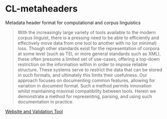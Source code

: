 # CL-metaheaders
Metadata header format for computational and corpus linguistics

> With the increasingly large variety of tools available to the modern corpus linguist, there is a pressing need to be able to efficiently and effectively move data from one tool to another with no (or minimal) loss. Though other standards exist for the representation of corpora at some level (such as TEI, or more general standards such as XML), these often presume a limited set of use-cases, offering a top-down restriction on the information within in order to impose reliable structure. These systems serve to restrict the data that can be stored in such formats, and ultimately this limits their usefulness. Our approach focuses on documenting common features, allowing for variation in document format. Such a method permits innovation whilst maintaining maximal compatibility between tools. Herein we demonstrate a method for representing, parsing, and using such documentation in practice.

[Website and Validation Tool](http://ucrel.github.io/CL-metaheaders/)
